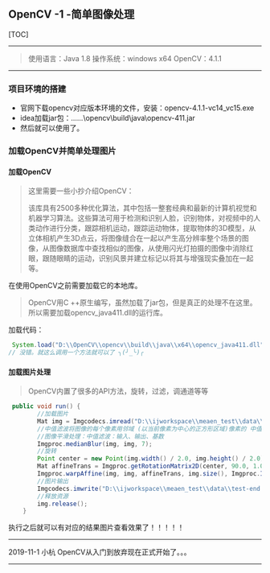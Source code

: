 ## OpenCV -1 -简单图像处理

[TOC]

---

> 使用语言：Java 1.8
> 操作系统：windows x64
> OpenCV：4.1.1

---

### 项目环境的搭建

* 官网下载opencv对应版本环境的文件，安装：opencv-4.1.1-vc14_vc15.exe
* idea加载jar包：......\opencv\build\java\opencv-411.jar
* 然后就可以使用了。

### 加载OpenCV并简单处理图片

#### 加载OpenCV

> 这里需要一些小抄介绍OpenCV：
>
> 该库具有2500多种优化算法，其中包括一整套经典和最新的计算机视觉和机器学习算法。这些算法可用于检测和识别人脸，识别物体，对视频中的人类动作进行分类，跟踪相机运动，跟踪运动物体，提取物体的3D模型，从立体相机产生3D点云，将图像缝合在一起以产生高分辨率整个场景的图像，从图像数据库中查找相似的图像，从使用闪光灯拍摄的图像中消除红眼，跟随眼睛的运动，识别风景并建立标记以将其与增强现实叠加在一起等。

在使用OpenCV之前需要加载它的本地库。

> OpenCV用C ++原生编写，虽然加载了jar包，但是真正的处理不在这里。所以需要加载opencv_java411.dll的运行库。

加载代码：

```java
 System.load("D:\\OpenCV\\opencv\\build\\java\\x64\\opencv_java411.dll");
// 没错。就这么调用一个方法就可以了 ╮(╯_╰)╭
```

#### 加载图片处理

> OpenCV内置了很多的API方法，旋转，过滤，调通道等等

```java
 public void run() {
     	//加载图片
        Mat img = Imgcodecs.imread("D:\\ijworkspace\\meaen_test\\data\\test.jpg");
        //中值滤波将图像的每个像素用邻域 (以当前像素为中心的正方形区域)像素的 中值 代替
        //图像平滑处理：中值滤波：输入、输出、基数
        Imgproc.medianBlur(img, img, 7);
        //旋转
        Point center = new Point(img.width() / 2.0, img.height() / 2.0);
        Mat affineTrans = Imgproc.getRotationMatrix2D(center, 90.0, 1.0);
        Imgproc.warpAffine(img, img, affineTrans, img.size(), Imgproc.INTER_NEAREST);
     	//图片输出
        Imgcodecs.imwrite("D:\\ijworkspace\\meaen_test\\data\\test-end.png", img);
     	//释放资源
        img.release();
    }
```

执行之后就可以有对应的结果图片查看效果了！！！！！

---

2019-11-1 小杭
OpenCV从入门到放弃现在正式开始了。。。

---

